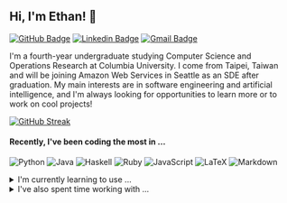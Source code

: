 
<!--- [![Profile Updated](https://img.shields.io/github/last-commit/ew2664/ew2664?label=profile%20updated&style=flat)](https://github.com/ew2664/ew2664) -->

## Hi, I'm Ethan! 👋

[![GitHub Badge](https://img.shields.io/badge/-ew2664-%23121011?style=flat&logo=Github&logoColor=white&link=https://github.com/ew2664/)](https://github.com/ew2664/)
[![Linkedin Badge](https://img.shields.io/badge/-ethan--yj--wu-blue?style=flat&logo=Linkedin&logoColor=white&link=https://www.linkedin.com/in/ethan-yj-wu/)](https://www.linkedin.com/in/ethan-yj-wu/)
[![Gmail Badge](https://img.shields.io/badge/-ew2664@columbia.edu-c14438?style=flat&logo=Gmail&logoColor=white&link=mailto:ew2664@columbia.edu)](mailto:ew2664@columbia.edu)

I'm a fourth-year undergraduate studying Computer Science and Operations Research at Columbia University. I come from Taipei, Taiwan and will be joining Amazon Web Services in Seattle as an SDE after graduation. My main interests are in software engineering and artificial intelligence, and I'm always looking for opportunities to learn more or to work on cool projects!

[![GitHub Streak](https://github-readme-streak-stats.herokuapp.com?user=ew2664)](https://git.io/streak-stats)

#### Recently, I've been coding the most in ...
![Python](https://img.shields.io/badge/python-3670A0?style=flat-square&logo=python&logoColor=ffdd54)
![Java](https://img.shields.io/badge/java-ED8B00?style=flat-square&logo=openjdk&logoColor=white)
![Haskell](https://img.shields.io/badge/haskell-5e5086?style=flat-square&logo=haskell&logoColor=white)
![Ruby](https://img.shields.io/badge/ruby-%23CC342D.svg?style=flat-square&logo=ruby&logoColor=white)
![JavaScript](https://img.shields.io/badge/javascript-%23323330.svg?style=flat-square&logo=javascript&logoColor=%23F7DF1E)
![LaTeX](https://img.shields.io/badge/latex-%23008080.svg?style=flat-square&logo=latex&logoColor=white)
![Markdown](https://img.shields.io/badge/markdown-%23000000.svg?style=flat-square&logo=markdown&logoColor=white)

<details>
  <summary>I'm currently learning to use ...</summary>
  
  ![AmazonDynamoDB](https://img.shields.io/badge/Amazon%20DynamoDB-4053D6?style=flat-square&logo=Amazon%20DynamoDB&logoColor=white)
  ![AWS](https://img.shields.io/badge/AWS-%23FF9900.svg?style=flat-square&logo=amazon-aws&logoColor=white)
  ![Docker](https://img.shields.io/badge/docker-%230db7ed.svg?style=flat-square&logo=docker&logoColor=white)
  ![Figma](https://img.shields.io/badge/figma-%23F24E1E.svg?style=flat-square&logo=figma&logoColor=white)
  ![GitHub](https://img.shields.io/badge/github-%23121011.svg?style=flat-square&logo=github&logoColor=white)
  ![OpenCV](https://img.shields.io/badge/opencv-%23white.svg?style=flat-square&logo=opencv&logoColor=white)
  ![TypeScript](https://img.shields.io/badge/typescript-%23007ACC.svg?style=flat-square&logo=typescript&logoColor=white)
</details>


<details>
  <summary>I've also spent time working with ...</summary>
  
  ![Ant-Design](https://img.shields.io/badge/-AntDesign-%230170FE?style=flat-square&logo=ant-design&logoColor=white)
  ![Bootstrap](https://img.shields.io/badge/bootstrap-%23563D7C.svg?style=flat-square&logo=bootstrap&logoColor=white)
  ![C](https://img.shields.io/badge/c-%2300599C.svg?style=flat-square&logo=c&logoColor=white)
  ![C#](https://img.shields.io/badge/c%23-%23239120.svg?style=flat-square&logo=c-sharp&logoColor=white)
  ![C++](https://img.shields.io/badge/c++-%2300599C.svg?style=flat-square&logo=c%2B%2B&logoColor=white)
  ![CSS3](https://img.shields.io/badge/css3-%231572B6.svg?style=flat-square&logo=css3&logoColor=white)
  ![Django](https://img.shields.io/badge/django-%23092E20.svg?style=flat-square&logo=django&logoColor=white)
  ![Flask](https://img.shields.io/badge/flask-%23000.svg?style=flat-square&logo=flask&logoColor=white)
  ![Git](https://img.shields.io/badge/git-%23F05033.svg?style=flat-square&logo=git&logoColor=white)
  ![GraphQL](https://img.shields.io/badge/-GraphQL-E10098?style=flat-square&logo=graphql&logoColor=white)
  ![Heroku](https://img.shields.io/badge/heroku-%23430098.svg?style=flat-square&logo=heroku&logoColor=white)
  ![HTML5](https://img.shields.io/badge/html5-%23E34F26.svg?style=flat-square&logo=html5&logoColor=white)
  ![jQuery](https://img.shields.io/badge/jquery-%230769AD.svg?style=flat-square&logo=jquery&logoColor=white)
  ![Keras](https://img.shields.io/badge/Keras-%23D00000.svg?style=flat-square&logo=Keras&logoColor=white)
  ![MUI](https://img.shields.io/badge/MUI-%230081CB.svg?style=flat-square&logo=mui&logoColor=white)
  ![MySQL](https://img.shields.io/badge/mysql-%2300f.svg?style=flat-square&logo=mysql&logoColor=white)
  ![Neo4J](https://img.shields.io/badge/Neo4j-008CC1?style=flat-square&logo=neo4j&logoColor=white)
  ![NumPy](https://img.shields.io/badge/numpy-%23013243.svg?style=flat-square&logo=numpy&logoColor=white)
  ![Octave](https://img.shields.io/badge/OCTAVE-darkblue?style=flat-square&logo=octave&logoColor=fcd683)
  ![Pandas](https://img.shields.io/badge/pandas-%23150458.svg?style=flat-square&logo=pandas&logoColor=white)
  ![Postgres](https://img.shields.io/badge/postgres-%23316192.svg?style=flat-square&logo=postgresql&logoColor=white)
  ![PyTorch](https://img.shields.io/badge/PyTorch-%23EE4C2C.svg?style=flat-square&logo=PyTorch&logoColor=white)
  ![Rails](https://img.shields.io/badge/rails-%23CC0000.svg?style=flat-square&logo=ruby-on-rails&logoColor=white)
  ![React](https://img.shields.io/badge/react-%2320232a.svg?style=flat-square&logo=react&logoColor=%2361DAFB)
  ![R](https://img.shields.io/badge/r-%23276DC3.svg?style=flat-square&logo=r&logoColor=white)
  ![SASS](https://img.shields.io/badge/SASS-hotpink.svg?style=flat-square&logo=SASS&logoColor=white)
  ![scikit-learn](https://img.shields.io/badge/scikit--learn-%23F7931E.svg?style=flat-square&logo=scikit-learn&logoColor=white)
  ![SciPy](https://img.shields.io/badge/SciPy-%230C55A5.svg?style=flat-square&logo=scipy&logoColor=%white)
  ![Shell Script](https://img.shields.io/badge/shell_script-%23121011.svg?style=flat-square&logo=gnu-bash&logoColor=white)
  ![TensorFlow](https://img.shields.io/badge/TensorFlow-%23FF6F00.svg?style=flat-square&logo=TensorFlow&logoColor=white)
  ![Unity](https://img.shields.io/badge/unity-%23000000.svg?style=flat-square&logo=unity&logoColor=white)
  
</details>

